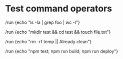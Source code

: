 # Test command operators

/run {echo "ls -la | grep foo | wc -l"}

/run {echo "mkdir test && cd test && touch file.txt"}

/run {echo "rm -rf temp || Already clean"}

/run {echo "npm test; npm run build; npm run deploy"}